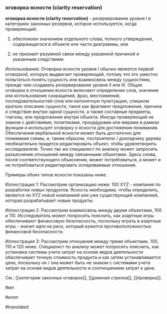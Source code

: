 ### оговорка ясности (clarity reservation)

**оговорка ясности (clarity reservation)** - резервирование уровня I в категориях законных резервов, которое используется, когда проверяющий:

1. обеспокоен значением отдельного слова, полного утверждения, содержащегося в объекте или части диаграммы, или

2. не признает разумной связи между указанной причиной и указанным следствием.

Использование: Оговорка ясности уровня I обычно является первой оговоркой, которую выдвигает проверяющий, потому что это уместно попытаться понять сущность или взаимосвязь между сущностями, прежде чем создавать резервирование уровня II или III. Общие оговорки в отношении ясности включают определения слов, значение или использование сокращений, фраз, местоимений, последовательностей слов или непонятную пунктуацию, слишком краткое описание сущности, такое как фрагмент предложения, причина и следствие внутри одной сущности, а также составные предметы, глаголы, или предложения внутри объекта. Иногда проверяющий не знаком с действиями, политиками, процедурами или мерами в рамках функции и использует оговорку о ясности для достижения понимания. Обеспечения вербальной ясности может быть достаточно для понимания схемы, и, таким образом, построителю / докладчику дерева необязательно придется редактировать объект, чтобы удовлетворить исследователя. Точно так же специалист по анализу может запросить разъяснение отношений между связанными объектами. Здесь снова, после соответствующего объяснения, может потребоваться, а может и не потребоваться редактировать оспариваемые отношения.

Примеры обоих типов ясности показаны ниже.

Иллюстрация 1: Рассмотрим организацию ниже: 100 XYZ - компания по разработке новых продуктов. Ясность необходима, чтобы определить, является ли XYZ новой компанией или уже существующей компанией, которая разрабатывает новые продукты.

Иллюстрация 2: Рассмотрим взаимосвязь между двумя объектами, 100 и 110. Исследователь может попросить пояснить, как азартные игры обеспечивают финансовую безопасность, поскольку играть в азартные игры - значит идти на риск, который кажется противоположностью финансовой безопасности.

Иллюстрация 3: Рассмотрим отношения между тремя объектами, 100, 110 и 120 ниже. Специалист по анализу может попросить пояснить, как установка системы учета затрат на основе видов деятельности обеспечивает точную стоимость продукта и как затем устанавливается цена, поскольку он / она может быть не знаком с системами учета затрат на основе видов деятельности и соотношением затрат к цене.

См.: [[категории законных оговорок]], [[длинная стрелка]], [[проверка]].

#мп

#кплп

#translated
